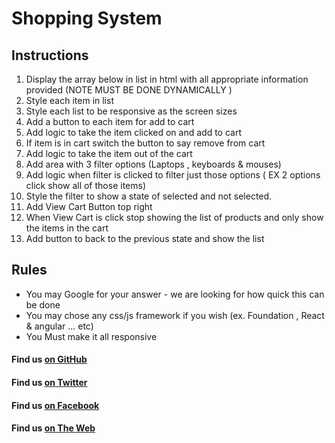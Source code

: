 # Shopping System

## Instructions

1. Display the array below in list in html with all appropriate information provided (NOTE MUST BE DONE DYNAMICALLY )
2. Style each item in list
3. Style each list to be responsive as the screen sizes
4. Add a button to each item for add to cart
5. Add logic to take the item clicked on and add to cart
6. If item is in cart switch the button to say remove from cart
7. Add logic to take the item out of the cart
8. Add area with 3 filter options (Laptops , keyboards & mouses)
9. Add logic when filter is clicked to filter just those options ( EX 2 options click show all of those items)
10. Style the filter to show a state of selected and not selected.
11. Add View Cart Button top right
12. When View Cart is click stop showing the list of products and only show the items in the cart
13. Add button to back to the previous state and show the list


## Rules

* You may Google for your answer - we are looking for how quick this can be done
* You may chose any css/js framework if you wish (ex. Foundation , React & angular ... etc)
* You Must make it all responsive

#### Find us [on GitHub](https://github.com/greenpioneersolutions)
#### Find us [on Twitter](https://twitter.com/greenpioneerdev)
#### Find us [on Facebook](https://www.facebook.com/Green-Pioneer-Solutions-1023752974341910)
#### Find us [on The Web](http://greenpioneersolutions.com/)